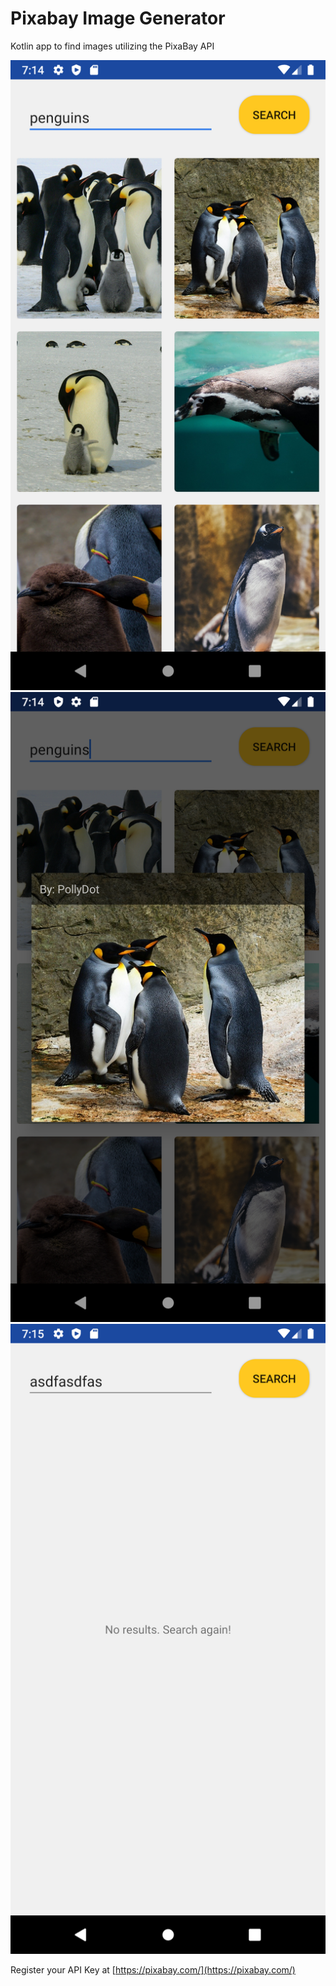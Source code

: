 # Pixabay Image Generator 
Kotlin app to find images utilizing the PixaBay API

![Grid View](https://github.com/Olivia-li/Pixabay-Image-Generator/blob/media/grid.png) ![Detail View](https://github.com/Olivia-li/Pixabay-Image-Generator/blob/media/detail.png) ![Error Message](https://github.com/Olivia-li/Pixabay-Image-Generator/blob/media/error.png)

Register your API Key at
[https://pixabay.com/](https://pixabay.com/)
